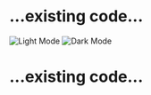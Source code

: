 # ...existing code...
![Light Mode](https://via.placeholder.com/150)
![Dark Mode](https://via.placeholder.com/150)
# ...existing code...

